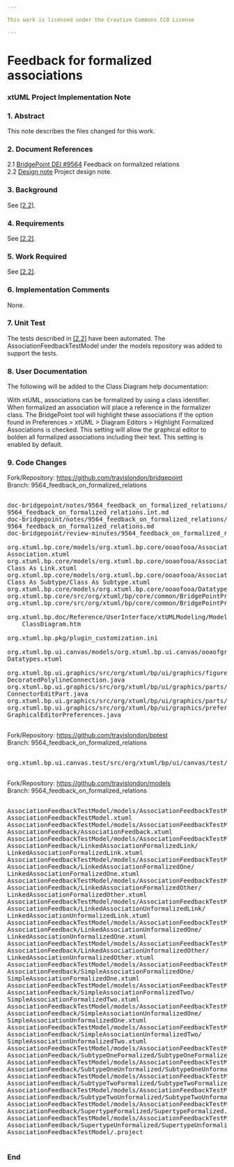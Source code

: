 ```yaml
---

This work is licensed under the Creative Commons CC0 License

---
```


# Feedback for formalized associations  
### xtUML Project Implementation Note

### 1. Abstract

This note describes the files changed for this work.

### 2. Document References 
<a id="2.1"></a>2.1 [BridgePoint DEI #9564](https://support.onefact.net/issues/9564) Feedback on formalized relations  
<a id="2.2"></a>2.2 [Design note](https://github.com/travislondon/bridgepoint/blob/9564_feedback_on_formalized_relations/doc-bridgepoint/notes/9564_feedback_on_formalized_relations/9564_feedback_on_formalized_relations.md) Project design note.  

### 3. Background

See [[2.2]](#2.2).  

### 4. Requirements

See [[2.2]](#2.2).  

### 5. Work Required

See [[2.2]](#2.2).  

### 6. Implementation Comments

None.  

### 7. Unit Test

The tests described in [[2.2]](#2.2) have been automated.  The AssociationFeedbackTestModel under the models repository was added to support the tests.  

### 8. User Documentation
The following will be added to the Class Diagram help documentation:  

With xtUML, associations can be formalized by using a class identifier.  When formalized an association will place a reference in the formalizer class.  The BridgePoint tool will highlight these associations if the option found in Preferences > xtUML > Diagram Editors > Highlight Formalized Associations is checked.  This setting will allow the graphical editor to bolden all formalized associations including their text.  This setting is enabled by default.  

### 9. Code Changes

Fork/Repository: https://github.com/travislondon/bridgepoint  
Branch: 9564_feedback_on_formalized_relations  

<pre>

doc-bridgepoint/notes/9564_feedback_on_formalized_relations/
9564_feedback_on_formalized_relations.int.md
doc-bridgepoint/notes/9564_feedback_on_formalized_relations/
9564_feedback_on_formalized_relations.md
doc-bridgepoint/review-minutes/9564_feedback_on_formalized_relations_ant.rvm.md

org.xtuml.bp.core/models/org.xtuml.bp.core/ooaofooa/Association/Association/
Association.xtuml
org.xtuml.bp.core/models/org.xtuml.bp.core/ooaofooa/Association/Class As Link/
Class As Link.xtuml
org.xtuml.bp.core/models/org.xtuml.bp.core/ooaofooa/Association/
Class As Subtype/Class As Subtype.xtuml
org.xtuml.bp.core/models/org.xtuml.bp.core/ooaofooa/Datatypes/Datatypes.xtuml
org.xtuml.bp.core/src/org/xtuml/bp/core/common/BridgePointPreferencesModel.java
org.xtuml.bp.core/src/org/xtuml/bp/core/common/BridgePointPreferencesStore.java

org.xtuml.bp.doc/Reference/UserInterface/xtUMLModeling/ModelElements/HTML/
    ClassDiagram.htm

org.xtuml.bp.pkg/plugin_customization.ini

org.xtuml.bp.ui.canvas/models/org.xtuml.bp.ui.canvas/ooaofgraphics/Datatypes/
Datatypes.xtuml

org.xtuml.bp.ui.graphics/src/org/xtuml/bp/ui/graphics/figures/
DecoratedPolylineConnection.java
org.xtuml.bp.ui.graphics/src/org/xtuml/bp/ui/graphics/parts/
ConnectorEditPart.java
org.xtuml.bp.ui.graphics/src/org/xtuml/bp/ui/graphics/parts/TextEditPart.java
org.xtuml.bp.ui.graphics/src/org/xtuml/bp/ui/graphics/preferences/
GraphicalEditorPreferences.java

</pre>  

Fork/Repository: https://github.com/travislondon/bptest  
Branch: 9564_feedback_on_formalized_relations  

<pre>

org.xtuml.bp.ui.canvas.test/src/org/xtuml/bp/ui/canvas/test/SymbolTest.java

</pre>

Fork/Repository: https://github.com/travislondon/models  
Branch: 9564_feedback_on_formalized_relations  

<pre>

AssociationFeedbackTestModel/models/AssociationFeedbackTestModel/
AssociationFeedbackTestModel.xtuml
AssociationFeedbackTestModel/models/AssociationFeedbackTestModel/
AssociationFeedback/AssociationFeedback.xtuml
AssociationFeedbackTestModel/models/AssociationFeedbackTestModel/
AssociationFeedback/LinkedAssociationFormalizedLink/
LinkedAssociationFormalizedLink.xtuml
AssociationFeedbackTestModel/models/AssociationFeedbackTestModel/
AssociationFeedback/LinkedAssociationFormalizedOne/
LinkedAssociationFormalizedOne.xtuml
AssociationFeedbackTestModel/models/AssociationFeedbackTestModel/
AssociationFeedback/LinkedAssociationFormalizedOther/
LinkedAssociationFormalizedOther.xtuml
AssociationFeedbackTestModel/models/AssociationFeedbackTestModel/
AssociationFeedback/LinkedAssociationUnformalizedLink/
LinkedAssociationUnformalizedLink.xtuml
AssociationFeedbackTestModel/models/AssociationFeedbackTestModel/
AssociationFeedback/LinkedAssociationUnformalizedOne/
LinkedAssociationUnformalizedOne.xtuml
AssociationFeedbackTestModel/models/AssociationFeedbackTestModel/
AssociationFeedback/LinkedAssociationUnformalizedOther/
LinkedAssociationUnformalizedOther.xtuml
AssociationFeedbackTestModel/models/AssociationFeedbackTestModel/
AssociationFeedback/SimpleAssociationFormalizedOne/
SimpleAssociationFormalizedOne.xtuml
AssociationFeedbackTestModel/models/AssociationFeedbackTestModel/
AssociationFeedback/SimpleAssociationFormalizedTwo/
SimpleAssociationFormalizedTwo.xtuml
AssociationFeedbackTestModel/models/AssociationFeedbackTestModel/
AssociationFeedback/SimpleAssociationUnformalizedOne/
SimpleAssociationUnformalizedOne.xtuml
AssociationFeedbackTestModel/models/AssociationFeedbackTestModel/
AssociationFeedback/SimpleAssociationUnformalizedTwo/
SimpleAssociationUnformalizedTwo.xtuml
AssociationFeedbackTestModel/models/AssociationFeedbackTestModel/
AssociationFeedback/SubtypeOneFormalized/SubtypeOneFormalized.xtuml
AssociationFeedbackTestModel/models/AssociationFeedbackTestModel/
AssociationFeedback/SubtypeOneUnformalized/SubtypeOneUnformalized.xtuml
AssociationFeedbackTestModel/models/AssociationFeedbackTestModel/
AssociationFeedback/SubtypeTwoFormalized/SubtypeTwoFormalized.xtuml
AssociationFeedbackTestModel/models/AssociationFeedbackTestModel/
AssociationFeedback/SubtypeTwoUnformalized/SubtypeTwoUnformalized.xtuml
AssociationFeedbackTestModel/models/AssociationFeedbackTestModel/
AssociationFeedback/SupertypeFormalized/SupertypeFormalized.xtuml
AssociationFeedbackTestModel/models/AssociationFeedbackTestModel/
AssociationFeedback/SupertypeUnformalized/SupertypeUnformalized.xtuml
AssociationFeedbackTestModel/.project

</pre>


### End

